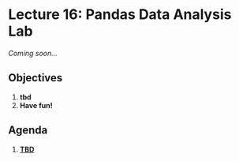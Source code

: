 <!---
{"next":"Lectures_class2/Lecture17.md","title":"Pandas Data Analysis Lab - 7/16"}
-->

# Lecture 16: Pandas Data Analysis Lab

*Coming soon...*

## Objectives

1. **tbd**
2. **Have fun!**

## Agenda

1. **[TBD]()**